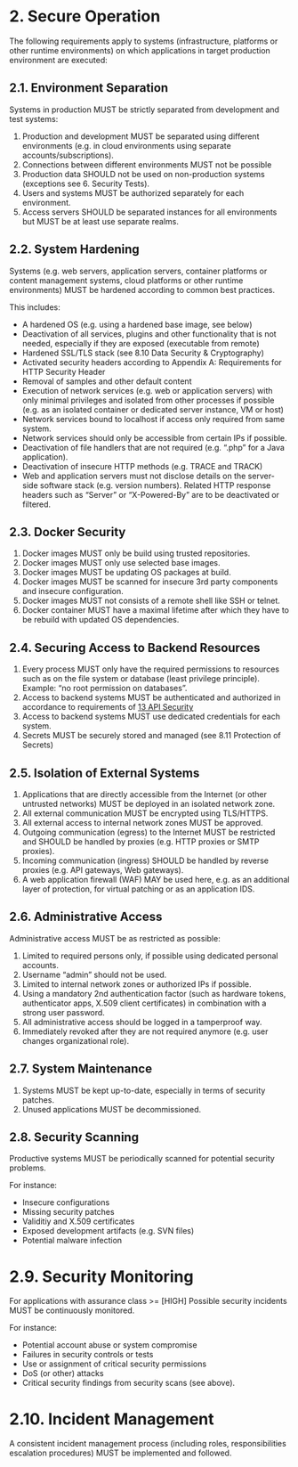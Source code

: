 # 2. Secure Operation

The following requirements apply to systems (infrastructure, platforms or other runtime environments) on which applications in target production environment are executed:

## 2.1. Environment Separation
Systems in production MUST be strictly separated from development and test systems:
1. Production and development MUST be separated using different environments (e.g. in cloud environments using separate accounts/subscriptions).
2.  Connections between different environments MUST not be possible
3.  Production data SHOULD not be used on non-production systems (exceptions see 6. Security Tests).
4.  Users and systems MUST be authorized separately for each environment.
5.  Access servers SHOULD be separated instances for all environments but MUST be at least use separate realms.

## 2.2. System Hardening
Systems (e.g. web servers, application servers, container platforms or content management systems, cloud platforms or other runtime environments) MUST be hardened according to common best practices. 

This includes:
- A hardened OS (e.g. using a hardened base image, see below)
- Deactivation of all services, plugins and other functionality that is not needed, especially if they are exposed (executable from remote)
- Hardened SSL/TLS stack (see 8.10 Data Security & Cryptography)
- Activated security headers according to Appendix A: Requirements for HTTP Security Header
- Removal of samples and other default content
- Execution of network services (e.g. web or application servers) with only minimal privileges and isolated from other processes if possible (e.g. as an isolated container or dedicated server instance, VM or host)
- Network services bound to localhost if access only required from same system.
- Network services should only be accessible from certain IPs if possible.
- Deactivation of file handlers that are not required (e.g. “.php” for a Java application).
- Deactivation of insecure HTTP methods (e.g. TRACE and TRACK)
- Web and application servers must not disclose details on the server-side software stack (e.g. version numbers). Related HTTP response headers such as “Server” or “X-Powered-By” are to be deactivated or filtered.

## 2.3. Docker Security
1. Docker images MUST only be build using trusted repositories.
2. Docker images MUST only use selected base images.
3. Docker images MUST be updating OS packages at build.
4. Docker images MUST be scanned for insecure 3rd party components and insecure configuration.
5. Docker images MUST not consists of a remote shell like SSH or telnet.
6. Docker container MUST have a maximal lifetime after which they have to be rebuild with updated OS dependencies. 

## 2.4. Securing Access to Backend Resources
1. Every process MUST only have the required permissions to resources such as on the file system or database (least privilege principle). Example: “no root permission on databases”.
2. Access to backend systems MUST be authenticated and authorized in accordance to requirements of [13 API Security][B_APISEC]
3. Access to backend systems MUST use dedicated credentials for each system.
4. Secrets MUST be securely stored and managed (see 8.11 Protection of Secrets)

## 2.5. Isolation of External Systems
1. Applications that are directly accessible from the Internet (or other untrusted networks) MUST be deployed in an isolated network zone.
2. All external communication MUST be encrypted using TLS/HTTPS.
3. All external access to internal network zones MUST be approved.
4. Outgoing communication (egress) to the Internet MUST be restricted and SHOULD be handled by proxies (e.g. HTTP proxies or SMTP proxies).
5. Incoming communication (ingress) SHOULD be handled by reverse proxies (e.g. API gateways, Web gateways).
6. A web application firewall (WAF) MAY be used here, e.g. as an additional layer of protection, for virtual patching or as an application IDS. 

## 2.6. Administrative Access
Administrative access MUST be as restricted as possible:
1. Limited to required persons only, if possible using dedicated personal accounts.
2. Username “admin” should not be used.
3. Limited to internal network zones or authorized IPs if possible.
4. Using a mandatory 2nd authentication factor (such as hardware tokens, authenticator apps, X.509 client certificates) in combination with a strong user password.
5. All administrative access should be logged in a tamperproof way.
6. Immediately revoked after they are not required anymore (e.g. user changes organizational role).

## 2.7. System Maintenance
1. Systems MUST be kept up-to-date, especially in terms of security patches.
2. Unused applications MUST be decommissioned.

## 2.8. Security Scanning
Productive systems MUST be periodically scanned for potential security problems. 

For instance:
- Insecure configurations
- Missing security patches
- Validitiy and X.509 certificates
- Exposed development artifacts (e.g. SVN files)
- Potential malware infection

# 2.9. Security Monitoring
For applications with assurance class >= [HIGH] Possible security incidents MUST be continuously monitored. 

For instance:
- Potential account abuse or system compromise
- Failures in security controls or tests
- Use or assignment of critical security permissions
- DoS (or other) attacks
- Critical security findings from security scans (see above).

# 2.10. Incident Management

A consistent incident management process (including roles, responsibilities escalation procedures) MUST be implemented and followed.

[B_APISEC]: ../B_Implementation_Requirements/13_API-Security.md
